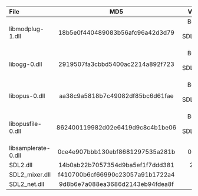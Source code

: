 | File                |               MD5                |            Version            |
|:--------------------|:--------------------------------:|:-----------------------------:|
| libmodplug-1.dll    | 18b5e0f440489083b56afc96a42d3d79 | Bundled with SDL2_mixer 2.6.1 |
| libogg-0.dll        | 2919507fa3cbbd5400ac2214a892f723 | Bundled with SDL2_mixer 2.6.1 |
| libopus-0.dll       | aa38c9a5818b7c49082df85bc6d61fae | Bundled with SDL2_mixer 2.6.1 |
| libopusfile-0.dll   | 862400119982d02e6419d9c8c4b1be06 | Bundled with SDL2_mixer 2.6.1 |
| libsamplerate-0.dll | 0ce4e907bbb130ebf8681297535a281b |            0.1.9-2            |
| SDL2.dll            | 14b0ab22b7057354d9ba5ef1f7ddd381 |            2.26.0             |
| SDL2_mixer.dll      | f410700b6cf66990c23057a91b1722a4 |             2.6.1             |
| SDL2_net.dll        | 9d8b6e7a088ea3686d2143eb94fdea8f |             2.2.0             |
